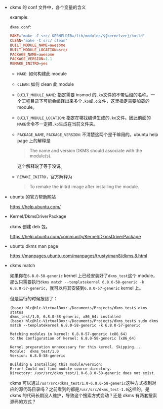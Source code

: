 * dkms 的 conf 文件中，各个变量的含义

    example:

    `dkms.conf`:

    ```conf
    MAKE="make -C src/ KERNELDIR=/lib/modules/${kernelver}/build"
    CLEAN="make -C src/ clean"
    BUILT_MODULE_NAME=awesome
    BUILT_MODULE_LOCATION=src/
    PACKAGE_NAME=awesome
    PACKAGE_VERSION=1.1
    REMAKE_INITRD=yes
    ```

    * `MAKE`: 如何构建此 module

    * `CLEAN`: 如何 clean 此 module

    * `BUILT_MODULE_NAME`: 指定需要 insmod 的`.ko`文件的不带后缀的名称。一个工程目录下可能会编译出来多个`.ko`或`.o`文件，这里指定需要加载的 module。

    * `BUILT_MODULE_LOCATION`: 指定在哪找编译生成的`.ko`文件。因此前面的`MAKE`命令不一定把`.ko`生成在当前文件夹。

    * `PACKAGE_NAME`, `PACKAGE_VERSION`: 不清楚这两个是干嘛用的。ubuntu help page 上的解释是

        > The name and version DKMS should associate with the module(s). 

        这个解释说了等于没说。

    * `REMAKE_INITRD`，官方解释为

        > To remake the initrd image after installing the module. 

* ubuntu 的官方帮助网站

    <https://help.ubuntu.com/>

*  Kernel/DkmsDriverPackage

    dkms 创建 deb 包。

    <https://help.ubuntu.com/community/Kernel/DkmsDriverPackage>

* ubuntu dkms man page

    <https://manpages.ubuntu.com/manpages/trusty/man8/dkms.8.html>

* dkms match

    如果你在`6.8.0-58-generic` kernel 上已经安装好了`dkms_test`这个 module，那么只需要执行`dkms match --templatekernel 6.8.0-58-generic -k 6.8.0-57-generic`，就可以将其安装到`6.8.0-57-generic` kernel 上。

    但是运行的时候报错了：

    ```
    (base) hlc@hlc-VirtualBox:~/Documents/Projects/dkms_test$ dkms status
    dkms_test/1.0, 6.8.0-58-generic, x86_64: installed
    (base) hlc@hlc-VirtualBox:~/Documents/Projects/dkms_test$ sudo dkms match --templatekernel 6.8.0-58-generic -k 6.8.0-57-generic

    Matching modules in kernel: 6.8.0-57-generic (x86_64)
    to the configuration of kernel: 6.8.0-58-generic (x86_64)

    Kernel preparation unnecessary for this kernel. Skipping...
    Module:  dkms_test/1.0
    Version: 6.8.0-58-generic

    Building & Installing this module/version:
    Error! Could not find module source directory.
    Directory: /usr/src/dkms_test/1.0-6.8.0-58-generic does not exist.
    ```

    dkms 可以通过`/usr/src/dkms_test/1.0-6.8.0-58-generic`这种方式找到对应的源代码目录吗？之前看到的都是`/usr/src/dkms_test-1.0`这样的。是 dkms 的代码长期没人维护，导致这个搜索方式变动？还是 dkms 有两套搜索源码的方式？
